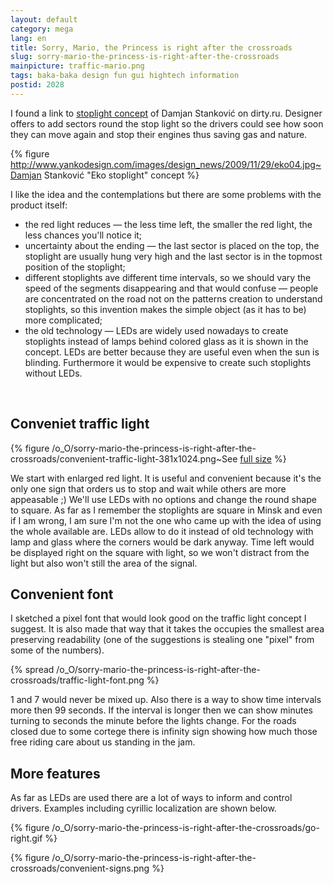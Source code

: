```yaml
---
layout: default
category: mega
lang: en
title: Sorry, Mario, the Princess is right after the crossroads
slug: sorry-mario-the-princess-is-right-after-the-crossroads
mainpicture: traffic-mario.png
tags: baka-baka design fun gui hightech information 
postid: 2028
---
```



I found a link to [stoplight concept](http://www.yankodesign.com/2009/11/30/a-better-understanding-of-stoplights/) of Damjan Stanković on dirty.ru. Designer offers to add sectors round the stop light so the drivers could see how soon they can move again and stop their engines thus saving gas and nature.<!--more-->

{% figure http://www.yankodesign.com/images/design_news/2009/11/29/eko04.jpg~Damjan Stanković "Eko stoplight" concept %}

I like the idea and the contemplations but there are some problems with the product itself:

<ul>
	<li>the red light reduces — the less time left, the smaller the red light, the less chances you'll notice it;</li>
	<li>uncertainty about the ending — the last sector is placed on the top, the stoplight are usually hung very high and the last sector is in the topmost position of the stoplight;</li>
	<li>different stoplights ave different time intervals, so we should vary the speed of the segments disappearing and that would confuse — people are concentrated on the road not on the patterns creation to understand stoplights, so this invention makes the simple object (as it has to be) more complicated;</li>
	<li>the old technology — LEDs are widely used nowadays to create stoplights instead of lamps behind colored glass as it is shown in the concept. LEDs are better because they are useful even when the sun is blinding. Furthermore it would be expensive to create such stoplights without LEDs.</li>
</ul><br />


## Conveniet traffic light



{% figure /o_O/sorry-mario-the-princess-is-right-after-the-crossroads/convenient-traffic-light-381x1024.png~See [full size](/mega/=^_^=/uploads/2009/12/convenient-traffic-light.png) %}



We start with enlarged red light. It is useful and convenient because it's the only one sign that orders us to stop and wait while others are more appeasable ;) We'll use LEDs with no options and change the round shape to square. As far as I remember the stoplights are square in Minsk and even if I am wrong, I am sure I'm not the one who came up with the idea of using the whole available are. LEDs allow to do it instead of old technology with lamp and glass where the corners would be dark anyway. Time left would be displayed right on the square with light, so we won't distract from the light but also won't still the area of the signal.


## Convenient font

I sketched a pixel font that would look good on the traffic light concept I suggest. It is also made that way that it takes the occupies the smallest area preserving readability (one of the suggestions is stealing one "pixel" from some of the numbers).



{% spread /o_O/sorry-mario-the-princess-is-right-after-the-crossroads/traffic-light-font.png %}



1 and 7 would never be mixed up. Also there is a way to show time intervals more then 99 seconds. If the interval is longer then we can show minutes turning to seconds the minute before the lights change. For the roads closed due to some cortege there is infinity sign showing how much those free riding care about us standing in the jam.


## More features

As far as LEDs are used there are a lot of ways to inform and control drivers. Examples including cyrillic localization are shown below.

{% figure /o_O/sorry-mario-the-princess-is-right-after-the-crossroads/go-right.gif %}

{% figure /o_O/sorry-mario-the-princess-is-right-after-the-crossroads/convenient-signs.png %}
